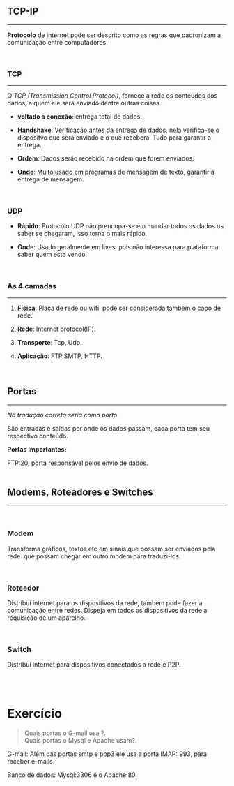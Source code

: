 ## TCP-IP
<hr>

**Protocolo** de internet pode ser descrito como as regras que padronizam a comunicação entre computadores.

<br>

### TCP
<hr>

O *TCP (Transmission Control Protocol)*, fornece a rede os conteudos dos dados, a quem ele será enviado dentre outras coisas.


- **voltado a conexão**: entrega total de dados.
  
- **Handshake**: Verificação antes da entrega de dados, nela verifica-se o dispositvo que será enviado e o que recebera. Tudo para garantir a entrega.

- **Ordem**: Dados serão recebido na ordem que forem enviados.

- **Onde**: Muito usado em programas de mensagem de texto, garantir a entrega de mensagem.

<br>

### UDP

- **Rápido**: Protocolo UDP não preucupa-se em mandar todos os dados os saber se chegaram, isso torna o mais rápido.

- **Onde**: Usado geralmente em lives, pois não interessa para plataforma saber quem esta vendo.

<br>

### As 4 camadas
<hr>

1. **Física**: Placa de rede ou wifi, pode ser considerada tambem o cabo de rede.

2. **Rede**: Internet protocol(IP).

3. **Transporte**: Tcp, Udp.

4. **Aplicação**: FTP,SMTP, HTTP.

<br>

## Portas

<hr>

*Na tradução correta seria como porto*<br>

São entradas e saídas por onde os dados passam, cada porta tem seu respectivo conteúdo.

**Portas importantes:** <br>

FTP:20, porta responsável pelos envio de dados.
<br>
<br>

## Modems, Roteadores e Switches
<hr>
<br>

### Modem

Transforma gráficos, textos etc em sinais que possam ser enviados pela rede. que possam chegar em outro modem para traduzi-los.

<br>

### Roteador

Distribui internet para os dispositivos da rede, tambem pode fazer a comunicação entre redes. Dispeja em todos os dispositivos da rede a requisição de um aparelho.

<br>

### Switch

Distribui internet para dispositivos conectados a rede e P2P.

<br>
<br>

# Exercício 

>Quais portas o G-mail usa ?.<br>
>Quais portas o Mysql e Apache usam?.

G-mail: Além das portas smtp e pop3 ele usa a porta IMAP: 993, para receber e-mails.
<br>

Banco de dados: Mysql:3306 e o Apache:80.







